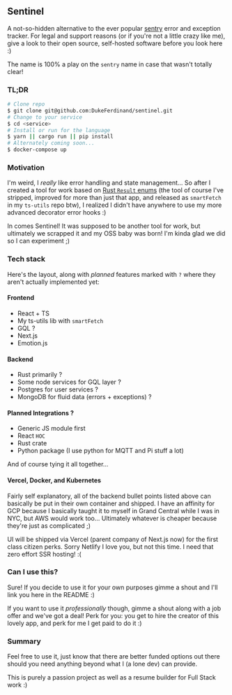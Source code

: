 ## Sentinel

A not-so-hidden alternative to the ever popular [sentry](sentry.io) error and exception tracker. For legal and support reasons (or if you're not a little crazy like me), give a look to their open source, self-hosted software before you look here :)

The name is 100% a play on the `sentry` name in case that wasn't totally clear!

### TL;DR

```bash
# Clone repo
$ git clone git@github.com:DukeFerdinand/sentinel.git
# Change to your service
$ cd <service>
# Install or run for the language
$ yarn || cargo run || pip install
# Alternately coming soon...
$ docker-compose up
```

### Motivation

I'm weird, I _really_ like error handling and state management... So after I created a tool for work based on [Rust `Result` enums](https://doc.rust-lang.org/stable/std/result/enum.Result.html) (the tool of course I've stripped, improved for more than just that app, and released as `smartFetch` in my `ts-utils` repo btw), I realized I didn't have anywhere to use my more advanced decorator error hooks :)

In comes Sentinel! It was supposed to be another tool for work, but ultimately we scrapped it and my OSS baby was born! I'm kinda glad we did so I can experiment ;)

### Tech stack

Here's the layout, along with _planned_ features marked with `?` where they aren't actually implemented yet:

#### Frontend

- React + TS
- My ts-utils lib with `smartFetch`
- GQL ?
- Next.js
- Emotion.js

#### Backend

- Rust primarily ?
- Some node services for GQL layer ?
- Postgres for user services ?
- MongoDB for fluid data (errors + exceptions) ?

#### Planned Integrations ?

- Generic JS module first
- React `HOC`
- Rust crate
- Python package (I use python for MQTT and Pi stuff a lot)

And of course tying it all together...

#### Vercel, Docker, and Kubernetes

Fairly self explanatory, all of the backend bullet points listed above can basically be put in their own container and shipped. I have an affinity for GCP because I basically taught it to myself in Grand Central while I was in NYC, but AWS would work too... Ultimately whatever is cheaper because they're just as complicated ;)

UI will be shipped via Vercel (parent company of Next.js now) for the first class citizen perks. Sorry Netlify I love you, but not this time. I need that zero effort SSR hosting! :(

### Can I use this?

Sure! If you decide to use it for your own purposes gimme a shout and I'll link you here in the README :)

If you want to use it _professionally_ though, gimme a shout along with a job offer and we've got a deal! Perk for you: you get to hire the creator of this lovely app, and perk for me I get paid to do it :)

### Summary

Feel free to use it, just know that there are better funded options out there should you need anything beyond what I (a lone dev) can provide.

This is purely a passion project as well as a resume builder for Full Stack work :)
